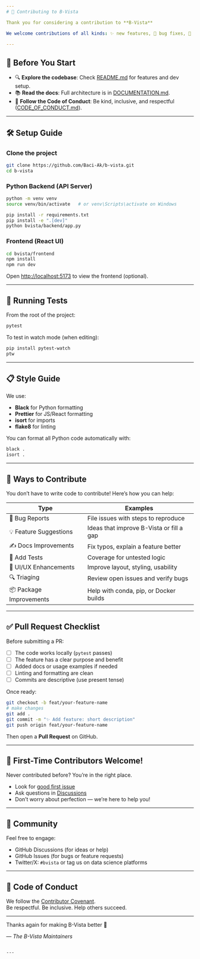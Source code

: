 ```yaml
---
# 🤝 Contributing to B-Vista

Thank you for considering a contribution to **B-Vista**

We welcome contributions of all kinds: ✨ new features, 🐛 bug fixes, 📝 documentation, 🧪 tests, 🧠 ideas — and even 💬 feedback!

---
```


## 📌 Before You Start

- 🔍 **Explore the codebase**: Check [README.md](./README.md) for features and dev setup.
- 📚 **Read the docs**: Full architecture is in [DOCUMENTATION.md](./DOCUMENTATION.md).
- 🧭 **Follow the Code of Conduct**: Be kind, inclusive, and respectful ([CODE_OF_CONDUCT.md](./CODE_OF_CONDUCT.md)).

---

## 🛠️ Setup Guide

### Clone the project

```bash
git clone https://github.com/Baci-Ak/b-vista.git
cd b-vista
```

### Python Backend (API Server)

```bash
python -m venv venv
source venv/bin/activate   # or venv\Scripts\activate on Windows

pip install -r requirements.txt
pip install -e ".[dev]"
python bvista/backend/app.py
```

### Frontend (React UI)

```bash
cd bvista/frontend
npm install
npm run dev
```

Open [http://localhost:5173](http://localhost:5173) to view the frontend (optional).

---

## 🧪 Running Tests

From the root of the project:

```bash
pytest
```

To test in watch mode (when editing):

```bash
pip install pytest-watch
ptw
```

---

## 📋 Style Guide

We use:

- **Black** for Python formatting
- **Prettier** for JS/React formatting
- **isort** for imports
- **flake8** for linting

You can format all Python code automatically with:

```bash
black .
isort .
```

---

## 🧩 Ways to Contribute

You don’t have to write code to contribute! Here’s how you can help:

| Type                        | Examples |
|-----------------------------|----------|
| 🐛 Bug Reports              | File issues with steps to reproduce |
| 💡 Feature Suggestions      | Ideas that improve B-Vista or fill a gap |
| ✍️ Docs Improvements         | Fix typos, explain a feature better |
| 🧪 Add Tests                | Coverage for untested logic |
| 🎨 UI/UX Enhancements        | Improve layout, styling, usability |
| 🔍 Triaging                 | Review open issues and verify bugs |
| 📦 Package Improvements     | Help with conda, pip, or Docker builds |

---

## ✅ Pull Request Checklist

Before submitting a PR:

- [ ] The code works locally (`pytest` passes)
- [ ] The feature has a clear purpose and benefit
- [ ] Added docs or usage examples if needed
- [ ] Linting and formatting are clean
- [ ] Commits are descriptive (use present tense)

Once ready:

```bash
git checkout -b feat/your-feature-name
# make changes
git add .
git commit -m "✨ Add feature: short description"
git push origin feat/your-feature-name
```

Then open a **Pull Request** on GitHub.

---

## 📣 First-Time Contributors Welcome!

Never contributed before? You’re in the right place.

- Look for [good first issue](https://github.com/Baci-Ak/b-vista/issues?q=is%3Aissue+is%3Aopen+label%3A%22good+first+issue%22)
- Ask questions in [Discussions](https://github.com/Baci-Ak/b-vista/discussions)
- Don’t worry about perfection — we’re here to help you!

---

## 💬 Community

Feel free to engage:

- GitHub Discussions (for ideas or help)
- GitHub Issues (for bugs or feature requests)
- Twitter/X: `#bvista` or tag us on data science platforms

---

## 🔐 Code of Conduct

We follow the [Contributor Covenant](https://www.contributor-covenant.org/).  
Be respectful. Be inclusive. Help others succeed.

---

Thanks again for making B-Vista better 🙏

— *The B-Vista Maintainers*
```

---
